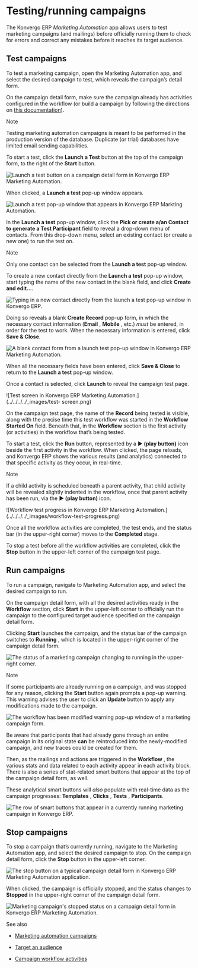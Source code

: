 # Testing/running campaigns

The Konvergo ERP _Marketing Automation_ app allows users to test marketing campaigns
(and mailings) before officially running them to check for errors and correct
any mistakes before it reaches its target audience.

## Test campaigns

To test a marketing campaign, open the Marketing Automation app, and select
the desired campaign to test, which reveals the campaign’s detail form.

On the campaign detail form, make sure the campaign already has activities
configured in the workflow (or build a campaign by following the directions on
[this documentation](workflow_activities)).

<div class="alert alert-primary">
<p class="alert-title">
Note</p><p>Testing marketing automation campaigns is meant to be performed in the production version of the
database. Duplicate (or trial) databases have limited email sending capabilities.</p>
</div>

To start a test, click the **Launch a Test** button at the top of the campaign
form, to the right of the **Start** button.

![Launch a test button on a campaign detail form in Konvergo ERP Marketing
Automation.](../../../../_images/launch-test.png)

When clicked, a **Launch a test** pop-up window appears.

![Launch a test pop-up window that appears in Konvergo ERP Markting
Automation.](../../../../_images/launch-test-popup-window.png)

In the **Launch a test** pop-up window, click the **Pick or create a/an
Contact to generate a Test Participant** field to reveal a drop-down menu of
contacts. From this drop-down menu, select an existing contact (or create a
new one) to run the test on.

<div class="alert alert-primary">
<p class="alert-title">
Note</p><p>Only one contact can be selected from the <b>Launch a test</b> pop-up window.</p>
</div>

To create a new contact directly from the **Launch a test** pop-up window,
start typing the name of the new contact in the blank field, and click
**Create and edit…**.

![Typing in a new contact directly from the launch a test pop-up window in
Konvergo ERP.](../../../../_images/new-contact-from-launch-test-popup.png)

Doing so reveals a blank **Create Record** pop-up form, in which the necessary
contact information (**Email** , **Mobile** , etc.) _must_ be entered, in
order for the test to work. When the necessary information is entered, click
**Save & Close**.

![A blank contact form from a launch test pop-up window in Konvergo ERP Marketing
Automation.](../../../../_images/blank-contact-form.png)

When all the necessary fields have been entered, click **Save & Close** to
return to the **Launch a test** pop-up window.

Once a contact is selected, click **Launch** to reveal the campaign test page.

![Test screen in Konvergo ERP Marketing Automation.](../../../../_images/test-
screen.png)

On the campaign test page, the name of the **Record** being tested is visible,
along with the precise time this test workflow was started in the **Workflow
Started On** field. Beneath that, in the **Workflow** section is the first
activity (or activities) in the workflow that’s being tested.

To start a test, click the **Run** button, represented by a **▶️ (play
button)** icon beside the first activity in the workflow. When clicked, the
page reloads, and Konvergo ERP shows the various results (and analytics) connected to
that specific activity as they occur, in real-time.

<div class="alert alert-primary">
<p class="alert-title">
Note</p><p>If a child activity is scheduled beneath a parent activity, that child activity will be revealed
slightly indented in the workflow, once that parent activity has been run, via the <b>▶️
(play button)</b> icon.</p>
</div> ![Workflow test progress in Konvergo ERP Marketing
Automation.](../../../../_images/workflow-test-progress.png)

Once all the workflow activities are completed, the test ends, and the status
bar (in the upper-right corner) moves to the **Completed** stage.

To stop a test before all the workflow activities are completed, click the
**Stop** button in the upper-left corner of the campaign test page.

## Run campaigns

To run a campaign, navigate to Marketing Automation app, and select the
desired campaign to run.

On the campaign detail form, with all the desired activities ready in the
**Workflow** section, click **Start** in the upper-left corner to officially
run the campaign to the configured target audience specified on the campaign
detail form.

Clicking **Start** launches the campaign, and the status bar of the campaign
switches to **Running** , which is located in the upper-right corner of the
campaign detail form.

![The status of a marketing campaign changing to running in the upper-right
corner.](../../../../_images/campaign-running-status.png) <div class="alert alert-primary">
<p class="alert-title">
Note</p><p>If some participants are already running on a campaign, and was stopped for any reason, clicking
the <b>Start</b> button again prompts a pop-up warning. This warning advises the user to
click an <b>Update</b> button to apply any modifications made to the campaign.</p>
<img alt="The workflow has been modified warning pop-up window of a marketing campaign form." class="align-center" src="../../../../_images/workflow-modification-warning.png"/>
<p>Be aware that participants that had already gone through an entire campaign in its original state
<b>can</b> be reintroduced into the newly-modified campaign, and new traces could be created for
them.</p>
</div>

Then, as the mailings and actions are triggered in the **Workflow** , the
various stats and data related to each activity appear in each activity block.
There is also a series of stat-related smart buttons that appear at the top of
the campaign detail form, as well.

These analytical smart buttons will _also_ populate with real-time data as the
campaign progresses: **Templates** , **Clicks** , **Tests** ,
**Participants**.

![The row of smart buttons that appear in a currently running marketing
campaign in Konvergo ERP.](../../../../_images/campaign-smart-buttons.png)

## Stop campaigns

To stop a campaign that’s currently running, navigate to the Marketing
Automation app, and select the desired campaign to stop. On the campaign
detail form, click the **Stop** button in the upper-left corner.

![The stop button on a typical campaign detail form in Konvergo ERP Marketing
Automation application.](../../../../_images/stop-button-campaign-form.png)

When clicked, the campaign is officially stopped, and the status changes to
**Stopped** in the upper-right corner of the campaign detail form.

![Marketing campaign's stopped status on a campaign detail form in Konvergo ERP
Marketing Automation.](../../../../_images/campaign-stopped-status-bar.png)
<div class="alert alert-secondary">
<p class="alert-title">
See also</p><ul>
<li><p><a href="first_campaign">Marketing automation campaigns</a></p></li>
<li><p><a href="target_audience">Target an audience</a></p></li>
<li><p><a href="workflow_activities">Campaign workflow activities</a></p></li>
</ul>
</div>

